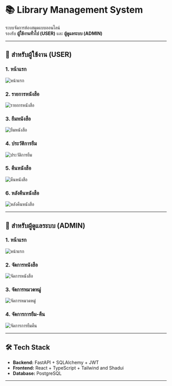 # 📚 Library Management System

ระบบจัดการห้องสมุดแบบออนไลน์  
รองรับ **ผู้ใช้งานทั่วไป (USER)** และ **ผู้ดูแลระบบ (ADMIN)**  

---

## 👤 สำหรับผู้ใช้งาน (USER)

### 1. หน้าแรก
![หน้าแรก](https://github.com/user-attachments/assets/5c75e8a4-0bc5-41c8-b39c-f9f4fe360298)

### 2. รายการหนังสือ
![รายการหนังสือ](https://github.com/user-attachments/assets/4c3c04f1-ac82-43e9-bae3-b34ba2887b5e)

### 3. ยืมหนังสือ
![ยืมหนังสือ](https://github.com/user-attachments/assets/28a8a0b3-f40d-487e-a813-aee0e23e905d)

### 4. ประวัติการยืม
![ประวัติการยืม](https://github.com/user-attachments/assets/7104cd00-3f57-493e-9af8-27cbc86f2f9d)

### 5. คืนหนังสือ
![คืนหนังสือ](https://github.com/user-attachments/assets/9f627213-3445-4fd7-9a8d-d0efb3663eaa)

### 6. หลังคืนหนังสือ
![หลังคืนหนังสือ](https://github.com/user-attachments/assets/e1fd976e-bbb6-4ca5-bd27-9f60d76f0c0c)

---

## 🔑 สำหรับผู้ดูแลระบบ (ADMIN)

### 1. หน้าแรก
![หน้าแรก](https://github.com/user-attachments/assets/f8885dca-1158-4433-9512-cfdfb372c27f)

### 2. จัดการหนังสือ
![จัดการหนังสือ](https://github.com/user-attachments/assets/946dba45-d7f0-40cd-803c-1575f26a714b)

### 3. จัดการหมวดหมู่
![จัดการหมวดหมู่](https://github.com/user-attachments/assets/74e3c2ef-3409-4ae1-babd-6438091e1def)

### 4. จัดการการยืม-คืน
![จัดการการยืมคืน](https://github.com/user-attachments/assets/647a00c2-11be-45d5-914a-d12a2ce5edfa)

---

## 🛠 Tech Stack
- **Backend:** FastAPI + SQLAlchemy + JWT
- **Frontend:** React + TypeScript + Tailwind and Shadui
- **Database:** PostgreSQL

---
